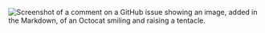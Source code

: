 ![Screenshot of a comment on a GitHub issue showing an image, added in the Markdown, of an Octocat smiling and raising a tentacle.](https://images.app.goo.gl/4UunYJJxGwe2Ettn6)
